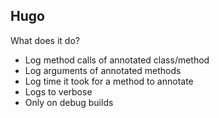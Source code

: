 ## Hugo

What does it do? 

* Log method calls of annotated class/method
* Log arguments of annotated methods
* Log time it took for a method to annotate
* Logs to verbose
* Only on debug builds
